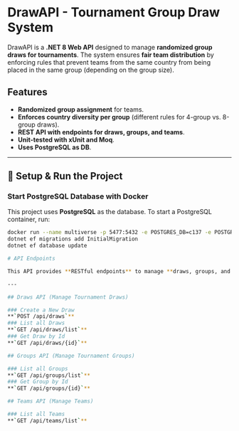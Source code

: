 # DrawAPI - Tournament Group Draw System

DrawAPI is a **.NET 8 Web API** designed to manage **randomized group draws for tournaments**. The system ensures **fair team distribution** by enforcing rules that prevent teams from the same country from being placed in the same group (depending on the group size).

## Features
- **Randomized group assignment** for teams.
- **Enforces country diversity per group** (different rules for 4-group vs. 8-group draws).
- **REST API with endpoints for draws, groups, and teams**.
- **Unit-tested with xUnit and Moq**.
- **Uses PostgreSQL as DB**.

---

## 🚀 Setup & Run the Project

### Start PostgreSQL Database with Docker
This project uses **PostgreSQL** as the database. To start a PostgreSQL container, run:
```sh
docker run --name multiverse -p 5477:5432 -e POSTGRES_DB=c137 -e POSTGRES_USER=rick -e POSTGRES_PASSWORD=plumbus -d postgres
dotnet ef migrations add InitialMigration
dotnet ef database update

# API Endpoints

This API provides **RESTful endpoints** to manage **draws, groups, and teams**.

---

## Draws API (Manage Tournament Draws)

### Create a New Draw
**`POST /api/draws`**
### List all Draws
**`GET /api/draws/list`**
### Get Draw by Id
**`GET /api/draws/{id}`**

## Groups API (Manage Tournament Groups)

### List all Groups
**`GET /api/groups/list`**
### Get Group by Id
**`GET /api/groups/{id}`**

## Teams API (Manage Teams)

### List all Teams
**`GET /api/teams/list`**



